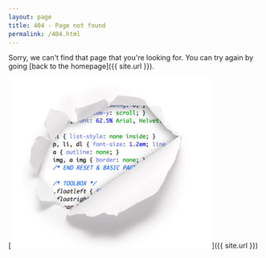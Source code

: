 ```yaml
---
layout: page
title: 404 - Page not found
permalink: /404.html
---
```


Sorry, we can't find that page that you're looking for. You can try again by going [back to the homepage]({{ site.url }}).

[<img src="/assets/images/404.png" style="width: 400px;"/>]({{ site.url }})
